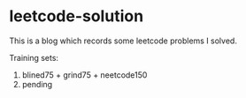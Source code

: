 # leetcode-solution

This is a blog which records some leetcode problems I solved.

Training sets:

1. blined75 + grind75 + neetcode150
2. pending

